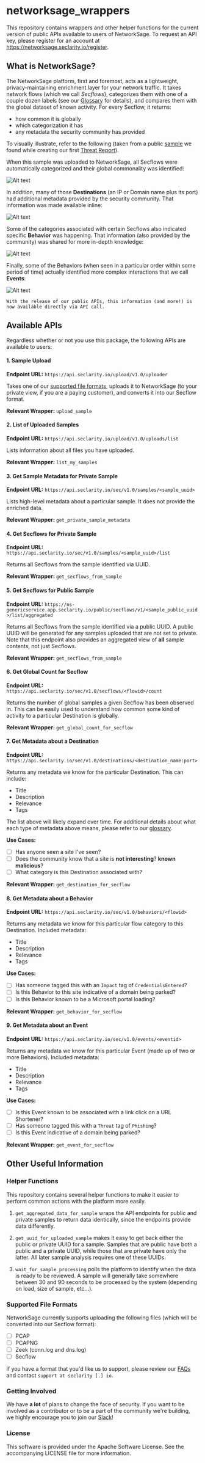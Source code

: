 # networksage_wrappers
This repository contains wrappers and other helper functions for the current version of public APIs available to users of NetworkSage. To request an API key, please register for an account at https://networksage.seclarity.io/register.

## What is NetworkSage?

The NetworkSage platform, first and foremost, acts as a lightweight, privacy-maintaining enrichment layer for your network traffic. It takes network flows (which we call *Secflows*), categorizes them with one of a couple dozen labels (see our [Glossary](https://www.seclarity.io/resources/glossary/) for details), and compares them with the global dataset of known activity. For every Secflow, it returns:
  * how common it is globally
  * which categorization it has
  * any metadata the security community has provided

To visually illustrate, refer to the following (taken from a public [sample](https://networksage.seclarity.io/public/samples/NzhmZjIxMWMtMjZjNi00OGZjLTgwM2UtYzNmZWM3MmNjOTU0I2hhc2gjYjZhMzQ4MTk0NTU5NDFiNWE1MGYzMzM4Nzc5N2YwZDY=) we found while creating our first [Threat Report](https://www.seclarity.io/resources/blog/the-art-of-perswaysion-phishing-kit/)).

When this sample was uploaded to NetworkSage, all Secflows were automatically categorized and their global commonality was identified:

![Alt text](images/flow_cat_commonality.png?raw=true "Flow Categories and Commonality")

In addition, many of those **Destinations** (an IP or Domain name plus its port) had additional metadata provided by the security community. That information was made available inline:

![Alt text](images/destinations_metadata.png?raw=true "Destinations with Metadata")

Some of the categories associated with certain Secflows also indicated specific **Behavior** was happening. That information (also provided by the community) was shared for more in-depth knowledge:

![Alt text](images/behaviors_metadata.png?raw=true "Behaviors with Metadata")

Finally, some of the Behaviors (when seen in a particular order within some period of time) actually identified more complex interactions that we call **Events**:

![Alt text](images/events_metadata.png?raw=true "Events with Metadata")

```
With the release of our public APIs, this information (and more!) is now available directly via API call.
```

## Available APIs

Regardless whether or not you use this package, the following APIs are available to users:

#### 1. Sample Upload
**Endpoint URL:** `https://api.seclarity.io/upload/v1.0/uploader`

Takes one of our [supported file formats](#supported-file-formats), uploads it to NetworkSage (to your private view, if you are a paying customer), and converts it into our Secflow format.

**Relevant Wrapper:** `upload_sample`


#### 2. List of Uploaded Samples
**Endpoint URL:** `https://api.seclarity.io/upload/v1.0/uploads/list`

Lists information about all files you have uploaded.

**Relevant Wrapper:** `list_my_samples`


#### 3. Get Sample Metadata for Private Sample
**Endpoint URL:** `https://api.seclarity.io/sec/v1.0/samples/<sample_uuid>`

Lists high-level metadata about a particular sample. It does not provide the enriched data.

**Relevant Wrapper:** `get_private_sample_metadata`

#### 4. Get Secflows for Private Sample
**Endpoint URL:** `https://api.seclarity.io/sec/v1.0/samples/<sample_uuid>/list`

Returns all Secflows from the sample identified via UUID.

**Relevant Wrapper:** `get_secflows_from_sample`

#### 5. Get Secflows for Public Sample
**Endpoint URL:** `https://ns-genericservice.app.seclarity.io/public/secflows/v1/<sample_public_uuid>/list/aggregated`

Returns all Secflows from the sample identified via a public UUID. A public UUID will be generated for any samples uploaded that are not set to private. Note that this endpoint also provides an aggregated view of **all** sample contents, not just Secflows.

**Relevant Wrapper:** `get_secflows_from_sample`

#### 6. Get Global Count for Secflow
**Endpoint URL:** `https://api.seclarity.io/sec/v1.0/secflows/<flowid>/count`

Returns the number of global samples a given Secflow has been observed in. This can be easily used to understand how common some kind of activity to a particular Destination is globally.

**Relevant Wrapper:** `get_global_count_for_secflow`

#### 7. Get Metadata about a Destination
**Endpoint URL:** `https://api.seclarity.io/sec/v1.0/destinations/<destination_name:port>`

Returns any metadata we know for the particular Destination. This can include:
* Title
* Description
* Relevance
* Tags

The list above will likely expand over time. For additional details about what each type of metadata above means, please refer to our [glossary](https://www.seclarity.io/resources/glossary/).

**Use Cases:**
- [ ] Has anyone seen a site I've seen?
- [ ] Does the community know that a site is **not interesting**? **known malicious**?
- [ ] What category is this Destination associated with?

**Relevant Wrapper:** `get_destination_for_secflow`

#### 8. Get Metadata about a Behavior
**Endpoint URL:** `https://api.seclarity.io/sec/v1.0/behaviors/<flowid>`

Returns any metadata we know for this particular flow category to this Destination. Included metadata:
* Title
* Description
* Relevance
* Tags

**Use Cases:**
- [ ] Has someone tagged this with an `Impact` tag of `CredentialsEntered`?
- [ ] Is this Behavior to this site indicative of a domain being parked?
- [ ] Is this Behavior known to be a Microsoft portal loading?

**Relevant Wrapper:** `get_behavior_for_secflow`

#### 9. Get Metadata about an Event
**Endpoint URL:** `https://api.seclarity.io/sec/v1.0/events/<eventid>`

Returns any metadata we know for this particular Event (made up of two or more Behaviors). Included metadata:
* Title
* Description
* Relevance
* Tags

**Use Cases:**
- [ ] Is this Event known to be associated with a link click on a URL Shortener?
- [ ] Has someone tagged this with a `Threat` tag of `Phishing`?
- [ ] Is this Event indicative of a domain being parked?

**Relevant Wrapper:** `get_event_for_secflow`

## Other Useful Information
### Helper Functions
This repository contains several helper functions to make it easier to perform common actions with the platform more easily.

1. `get_aggregated_data_for_sample` wraps the API endpoints for public and private samples to return data identically, since the endpoints provide data differently.

2. `get_uuid_for_uploaded_sample` makes it easy to get back either the public or private UUID for a sample. Samples that are public have both a public and a private UUID, while those that are private have only the latter. All later sample analysis requires one of these UUIDs.

3. `wait_for_sample_processing` polls the platform to identify when the data is ready to be reviewed. A sample will generally take somewhere between 30 and 90 seconds to be processed by the system (depending on load, size of sample, etc...).


### Supported File Formats

NetworkSage currently supports uploading the following files (which will be converted into our Secflow format):
- [ ] PCAP
- [ ] PCAPNG
- [ ] Zeek (conn.log and dns.log)
- [ ] Secflow

If you have a format that you'd like us to support, please review our [FAQs](https://www.seclarity.io/resources/faqs/) and contact `support at seclarity [.] io`.

### Getting Involved
We have **a lot** of plans to change the face of security. If you want to be involved as a contributor or to be a part of the community we're building, we highly encourage you to join our [Slack](https://join.slack.com/t/networksage/shared_invite/zt-yr8qv3xe-eqc8vEui9q0GV_LWH8vw6w)!


### License
This software is provided under the Apache Software License. See the accompanying LICENSE file for more information.
